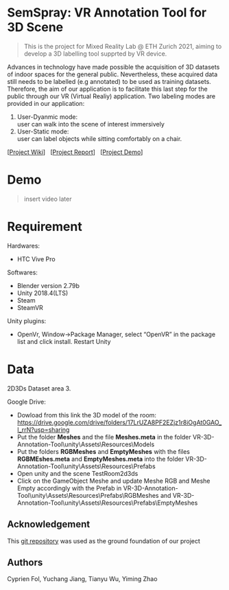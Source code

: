 # SemSpray: VR Annotation Tool for 3D Scene

> This is the project for Mixed Reality Lab @ ETH Zurich 2021, aiming to develop a 3D labelling tool supprted by VR device. 

Advances in technology have made possible the acquisition of 3D datasets of indoor
spaces for the general public. Nevertheless, these acquired data still needs to be labelled (e.g annotated) to be used
as training datasets. Therefore, the aim of our application is to facilitate this last step for the public through our
VR (Virtual Realiy) application. Two labeling modes are provided in our application:
1. User-Dyanmic mode: <br/>
  user can walk into the scene of interest immersively
3. User-Static mode:  <br/> 
  user can label objects while sitting comfortably on a chair.

[[Project Wiki](https://github.com/SherryJYC/VR-3D-Annotation-Tool/wiki)] &nbsp; [[Project Report]()] &nbsp; [[Project Demo]()]

# Demo
> insert video later

# Requirement 
Hardwares:
- HTC Vive Pro

Softwares: 
- Blender version 2.79b 
- Unity 2018.4(LTS)
- Steam 
- SteamVR

Unity plugins: 
- OpenVr, Window->Package Manager, select “OpenVR” in the package list and click install. Restart Unity

# Data
2D3Ds Dataset area 3.

Google Drive: 
- Dowload from this link the 3D model of the room: https://drive.google.com/drive/folders/17LrUZA8PF2EZjz1r8iOgAt0GAO_l_rrN?usp=sharing
- Put the folder **Meshes** and the file **Meshes.meta** in the folder VR-3D-Annotation-Tool\unity\Assets\Resources\Models
- Put the folders **RGBMeshes** and **EmptyMeshes** with the files **RGBMEshes.meta** and **EmptyMeshes.meta** into the folder VR-3D-Annotation-Tool\unity\Assets\Resources\Prefabs
- Open unity and the scene TestRoom2d3ds
- Click on the GameObject Meshe and update Meshe RGB and Meshe Empty accordingly with the Prefab in VR-3D-Annotation-Tool\unity\Assets\Resources\Prefabs\RGBMeshes and VR-3D-Annotation-Tool\unity\Assets\Resources\Prefabs\EmptyMeshes  

## Acknowledgement
This [git repository](https://github.com/pierlui92/Shooting-Labels) was used as the ground foundation of our project

## Authors
Cyprien Fol, Yuchang Jiang, Tianyu Wu, Yiming Zhao



